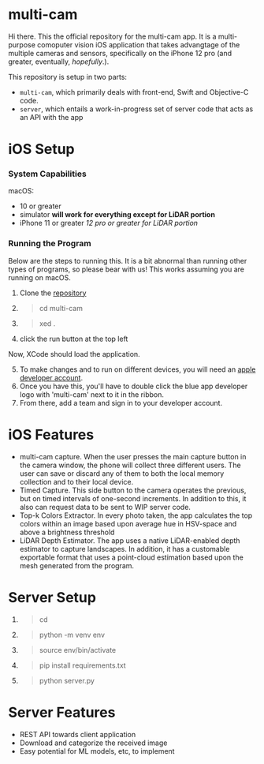 # multi-cam

Hi there. This the official repository for the multi-cam app. It is a multi-purpose comoputer vision iOS application that takes advangtage of the multiple cameras and sensors, specifically on the iPhone 12 pro (and greater, eventually, *hopefully*.).

This repository is setup in two parts: 
- `multi-cam`, which primarily deals with front-end, Swift and Objective-C code. 
- `server`, which entails a work-in-progress set of server code that acts as an API with the app
# iOS Setup 

### System Capabilities 
macOS: 
- 10 or greater
- simulator **will work for everything except for LiDAR portion**
- iPhone 11 or greater *12 pro or greater for LiDAR portion*

### Running the Program 
Below are the steps to running this. It is a bit abnormal than running other types of programs, 
so please bear with us! This works assuming you are running on macOS. 

1. Clone the [repository](https://github.com/dulayjm/multi-cam)
2. > cd multi-cam 
3. > xed .
4. click the run button at the top left

Now, XCode should load the application. 

5. To make changes and to run on different devices, you will need an [apple developer account](https://developer.apple.com/). 
6. Once you have this, you'll have to double click the blue app developer logo with 'multi-cam' next to it in the ribbon. 
7. From there, add a team and sign in to your developer account. 

# iOS Features

- multi-cam capture. When the user presses the main capture button in the camera window, the phone will collect three different users. The user can save or discard any of them to both the local memory collection and to their local device.
- Timed Capture. This side button to the camera operates the previous, but on timed intervals of one-second increments. In addition to this, it also can request data to be sent to WIP server code. 
- Top-k Colors Extractor. In every photo taken, the app calculates the top colors within an image based upon average hue in HSV-space and above a brightness threshold
- LiDAR Depth Estimator. The app uses a native LiDAR-enabled depth estimator to capture landscapes. In addition, it has a customable exportable format that uses a point-cloud estimation based upon the mesh generated from the program. 

# Server Setup

1. > cd <to original directory>
2. > python -m venv env
3. > source env/bin/activate
4. > pip install requirements.txt
5. > python server.py

# Server Features

- REST API towards client application
- Download and categorize the received image
- Easy potential for ML models, etc, to implement